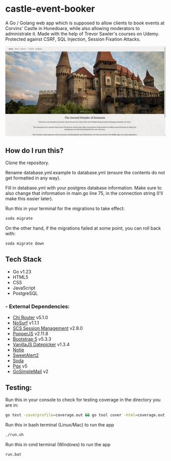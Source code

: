 # castle-event-booker

A Go / Golang web app which is supposed to allow clients to book events at Corvins' Castle in Hunedoara, while also allowing moderators to administrate it. Made with the help of Trevor Sawler's courses on Udemy. Protected against CSRF, SQL Injection, Session Fixation Attacks.

![](https://github.com/TimofteRazvan/castle-event-booker/blob/main/static/images/home_page_1.png)

<h2> How do I run this? </h2>

Clone the repository.

Rename database.yml.example to database.yml (ensure the contents do not get formatted in any way).

Fill in database.yml with your postgres database information. Make sure to also change that information in main.go line 75, in the connection string (I'll make this easier later).

Run this in your terminal for the migrations to take effect:

```bash
soda migrate
```

On the other hand, if the migrations failed at some point, you can roll back with:

```bash
soda migrate down
```

<h2> Tech Stack </h2>

- Go v1.23
- HTML5
- CSS
- JavaScript
- PostgreSQL

<h3> - External Dependencies: </h3>

- [Chi Router](https://github.com/go-chi/chi/v5) v5.1.0
- [NoSurf](https://github.com/justinas/nosurf) v1.1.1
- [SCS Session Management](https://github.com/alexedwards/scs/v2) v2.8.0
- [PopperJS](https://cdn.jsdelivr.net/npm/@popperjs/core@2.11.8/dist/umd/popper.min.js) v2.11.8
- [Bootstrap 5](https://cdn.jsdelivr.net/npm/bootstrap@5.3.3/dist/js/bootstrap.min.js) v5.3.3
- [VanillaJS Datepicker](https://github.com/mymth/vanillajs-datepicker) v1.3.4
- [Notie](https://github.com/jaredreich/notie)
- [SweetAlert2](https://github.com/sweetalert2/sweetalert2)
- [Soda](https://github.com/gobuffalo/pop/v6/soda@latest)
- [Pgx](https://github.com/jackc/pgx/) v5
- [GoSimpleMail](https://github.com/xhit/go-simple-mail) v2

<h2> Testing: </h2>
Run this in your console to check for testing coverage in the directory you are in:

```bash
go test -coverprofile=coverage.out && go tool cover -html=coverage.out
```

Run this in bash terminal (Linux/Mac) to run the app

```bash
./run.sh
```

Run this in cmd terminal (Windows) to run the app

```bash
run.bat
```
